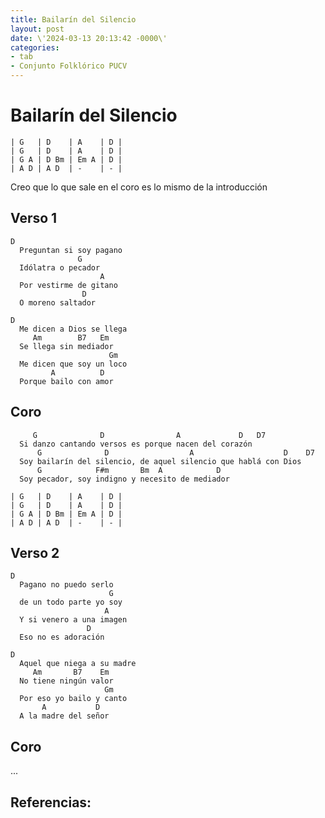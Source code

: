 ```yaml
---
title: Bailarín del Silencio
layout: post
date: \'2024-03-13 20:13:42 -0000\'
categories:
- tab
- Conjunto Folklórico PUCV
---
```


# Bailarín del Silencio

~~~
| G   | D    | A    | D |
| G   | D    | A    | D |
| G A | D Bm | Em A | D |
| A D | A D  | -    | - |
~~~

Creo que lo que sale en el coro es lo mismo de la introducción

## Verso 1

~~~
D
  Preguntan si soy pagano
               G
  Idólatra o pecador
                    A
  Por vestirme de gitano
                D
  O moreno saltador
~~~
  
~~~
D 
  Me dicen a Dios se llega
     Am        B7   Em
  Se llega sin mediador
                      Gm
  Me dicen que soy un loco
         A          D
  Porque bailo con amor
~~~

## Coro

~~~
     G              D                A             D   D7
  Si danzo cantando versos es porque nacen del corazón
      G              D                  A                    D    D7
  Soy bailarín del silencio, de aquel silencio que hablá con Dios
      G            F#m       Bm  A            D
  Soy pecador, soy indigno y necesito de mediador
~~~

~~~
| G   | D    | A    | D |
| G   | D    | A    | D |
| G A | D Bm | Em A | D |
| A D | A D  | -    | - |
~~~

## Verso 2

~~~
D
  Pagano no puedo serlo
                      G
  de un todo parte yo soy
                     A
  Y si venero a una imagen
                 D
  Eso no es adoración
~~~
  
~~~
D
  Aquel que niega a su madre
     Am       B7    Em
  No tiene ningún valor
                     Gm
  Por eso yo bailo y canto
       A           D
  A la madre del señor
~~~
  
## Coro 

...

Referencias:
- 
